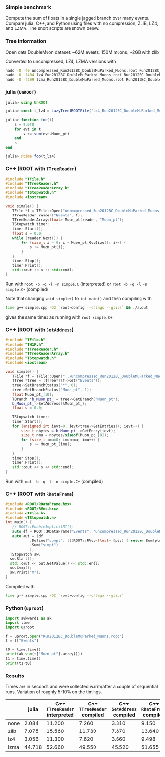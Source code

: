 
### Simple benchmark

Compute the sum of floats in a single jagged branch over many events.
Compare julia, C++, and Python using files with no compression, ZLIB, LZ4, and LZMA.
The short scripts are shown below.

### Tree information

[Open data DoubleMuon dataset](http://opendata.web.cern.ch/record/12341): ~62M events, 150M muons, ~2GB with zlib

Converted to uncompressed, LZ4, LZMA versions with

```bash
hadd -O -f0 uncompressed_Run2012BC_DoubleMuParked_Muons.root Run2012BC_DoubleMuParked_Muons.root
hadd -O -f404 lz4_Run2012BC_DoubleMuParked_Muons.root Run2012BC_DoubleMuParked_Muons.root
hadd -O -f209 lzma_Run2012BC_DoubleMuParked_Muons.root Run2012BC_DoubleMuParked_Muons.root
```

### julia (`UnROOT`)

```julia
julia> using UnROOT

julia> const t_lz4 = LazyTree(ROOTFile("lz4_Run2012BC_DoubleMuParked_Muons.root"),"Events");

julia> function foo(t)
    s = 0.0f0
    for evt in t
        s += sum(evt.Muon_pt)
    end
    s
end

julia> @time foo(t_lz4)
```

### C++ (ROOT with `TTreeReader`)

```cpp
#include "TFile.h"
#include "TTreeReader.h"
#include "TTreeReaderArray.h"
#include "TStopwatch.h"
#include <iostream>

void simple() {
   TFile *f = TFile::Open("uncompressed_Run2012BC_DoubleMuParked_Muons.root");
   TTreeReader reader("Events", f);
   TTreeReaderArray<float> Muon_pt(reader, "Muon_pt");
   TStopwatch timer;
   timer.Start();
   float s = 0.0;
   while (reader.Next()) {
       for (size_t i = 0; i < Muon_pt.GetSize(); i++) {
           s += Muon_pt[i];
       }
   }
   timer.Stop();
   timer.Print();
   std::cout << s << std::endl;
}
```

Run with `root -b -q -l -n simple.C` (interpreted) or `root -b -q -l -n simple.C+` (compiled)

Note that changing `void simple()` to `int main()` and then compiling with 
```bash
time g++ simple.cpp -O2 `root-config --cflags --glibs` && ./a.out
```
gives the same times as running with `root simple.C+`

### C++ (ROOT with `SetAddress`)

```cpp
#include "TFile.h"
#include "TH1F.h"
#include "TTreeReader.h"
#include "TTreeReaderArray.h"
#include "TStopwatch.h"
#include <iostream>

void simple() {
   TFile *f = TFile::Open("../uncompressed_Run2012BC_DoubleMuParked_Muons.root");
   TTree *tree = (TTree*)(f->Get("Events"));
   tree->SetBranchStatus("*", 0);
   tree->SetBranchStatus("Muon_pt", 1);
   float Muon_pt_[30];
   TBranch *b_Muon_pt_ = tree->GetBranch("Muon_pt");
   b_Muon_pt_->SetAddress(&Muon_pt_);
   float s = 0.0;

   TStopwatch timer;
   timer.Start();
   for (unsigned int ievt=0; ievt<tree->GetEntries(); ievt++) {
       size_t nbytes = b_Muon_pt_->GetEntry(ievt);
       size_t nmu = nbytes/sizeof(Muon_pt_[0]);
       for (size_t imu=0; imu<nmu; imu++) {
           s += Muon_pt_[imu];
       }
   }
   timer.Stop();
   timer.Print();
   std::cout << s << std::endl;
}
```

Run with`root -b -q -l -n simple.C+` (compiled)

### C++ (ROOT with `RDataFrame`)

```cpp
#include <ROOT/RDataFrame.hxx>
#include <ROOT/RVec.hxx>
#include <TFile.h>
#include <TStopwatch.h>
int main() {
   // ROOT::EnableImplicitMT();
   auto df = ROOT::RDataFrame("Events", "uncompressed_Run2012BC_DoubleMuParked_Muons.root");
   auto out = (df
           .Define("sumpt", [](ROOT::RVec<float> &pts) { return Sum(pts); }, {"Muon_pt"})
           .Sum("sumpt")
           );
  TStopwatch sw;
  sw.Start();
  std::cout << out.GetValue() << std::endl;
  sw.Stop();
  sw.Print("m");
}
```

Compiled with 

```bash
time g++ simple.cpp -O2 `root-config --cflags --glibs`
```

### Python (`uproot`)

```python
import awkward1 as ak
import time
import uproot

f = uproot.open("Run2012BC_DoubleMuParked_Muons.root")
t = f["Events"]

t0 = time.time()
print(ak.sum(t["Muon_pt"].array()))
t1 = time.time()
print(t1-t0)
```

### Results

Times are in seconds and were collected warm/after a couple of sequential runs. Variation of roughly 5-10% on the timings.

|      | julia  | C++ `TTreeReader` interpreted | C++ `TTreeReader` compiled | C++ `SetAddress` compiled | C++ `RDataFrame` compiled | uproot |
| ---- | ------ | ----------------------------- | -------------------------- | ------------------------- | ------------------------- | ------ |
| none | 2.084  | 11.200                        | 7.260                      | 3.310                     | 9.150                     | 1.958  |
| zlib | 7.075  | 15.560                        | 11.730                     | 7.870                     | 13.640                    | 6.569  |
| lz4  | 3.056  | 11.300                        | 7.620                      | 3.660                     | 9.498                     | 2.797  |
| lzma | 44.718 | 52.660                        | 49.550                     | 45.520                    | 51.655                    | 42.148 |


